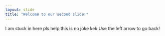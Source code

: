 ```yaml
---
layout: slide
title: "Welcome to our second slide!"
---
```

I am stuck in here pls help this is no joke kek
Use the left arrow to go back!